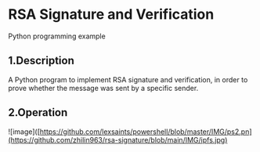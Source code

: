 # RSA Signature and Verification  
Python programming example

## 1.Description  
A Python program to implement RSA signature and verification, in order to prove whether the message was sent by a specific sender.  

## 2.Operation
![image]([https://github.com/lexsaints/powershell/blob/master/IMG/ps2.pn](https://github.com/zhilin963/rsa-signature/blob/main/IMG/ipfs.jpg)
